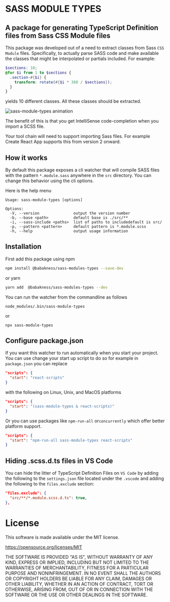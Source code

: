 # SASS MODULE TYPES
## A package for generating TypeScript Definition files from Sass CSS Module files

This package was developed out of a need to extract classes from 
Sass `CSS Module` files. Specifically, to actually parse SASS code
and make available the classes that might be interpolated or 
partials included. For example:

```scss
$sections: 10;
@for $i from 1 to $sections {
  .section-#{$i} {
    transform: rotate(#{$i * 360 / $sections});
  }
}
```

yields 10 different classes. All these classes should be extracted.


<img src="https://raw.githubusercontent.com/babakness/sass-module-types/master/.github/images/animation.gif" alt="sass-module-types animation" />

The benefit of this is that you get IntelliSense code-completion
when you import a SCSS file.

Your tool chain will need to support importing Sass files. For example
Create React App supports this from version 2 onward.

## How it works

By default this package exposes a cli watcher that will compile
SASS files with the pattern `*.module.sass` anywhere in the `src`
directory. You can change this behavior using the cli options.

Here is the help menu

```
Usage: sass-module-types [options]

Options:
  -V, --version               output the version number
  -b, --base <path>           default base is ./src/**
  -i, --sass-include <paths>  list of paths to includedefault is src/
  -p, --pattern <pattern>     default pattern is *.module.scss
  -h, --help                  output usage information
```

## Installation

First add this package using npm

```bash
npm install @babakness/sass-modules-types --save-dev 
```

or yarn

```bash
yarn add  @babakness/sass-modules-types --dev
```

You can run the watcher from the commandline as follows

`node_modules/.bin/sass-module-types`

or

`npx sass-module-types`

## Configure package.json

If you want this watcher to run automatically when you start 
your project. You can use change your start up script to do so
for example in `package.json` you can replace

```json
"scripts": {
  "start": "react-scripts"
}
```

with the following on Linux, Unix, and MacOS platforms 

```json
"scripts": {
  "start": "(sass-module-types & react-scripts)"
}
```

Or you can use packages like `npm-run-all` or`concurrently` 
which offer better platform support.

```json
"scripts": {
  "start": "npm-run-all sass-module-types react-scripts"
}
```

## Hiding .scss.d.ts files in VS Code

You can hide the litter of TypeScript Definition Files on
`VS Code` by adding the following to the `settings.json`
file located under the `.vscode` and adding the following
to the `files.exclude` section:

```json
"files.exclude": {
  "src/**/*.module.scss.d.ts": true,
},
```

# License

This software is made available under the MIT license.

https://opensource.org/licenses/MIT

THE SOFTWARE IS PROVIDED "AS IS", WITHOUT WARRANTY OF ANY KIND, EXPRESS OR IMPLIED, INCLUDING BUT NOT LIMITED TO THE WARRANTIES OF MERCHANTABILITY, FITNESS FOR A PARTICULAR PURPOSE AND NONINFRINGEMENT. IN NO EVENT SHALL THE AUTHORS OR COPYRIGHT HOLDERS BE LIABLE FOR ANY CLAIM, DAMAGES OR OTHER LIABILITY, WHETHER IN AN ACTION OF CONTRACT, TORT OR OTHERWISE, ARISING FROM, OUT OF OR IN CONNECTION WITH THE SOFTWARE OR THE USE OR OTHER DEALINGS IN THE SOFTWARE.